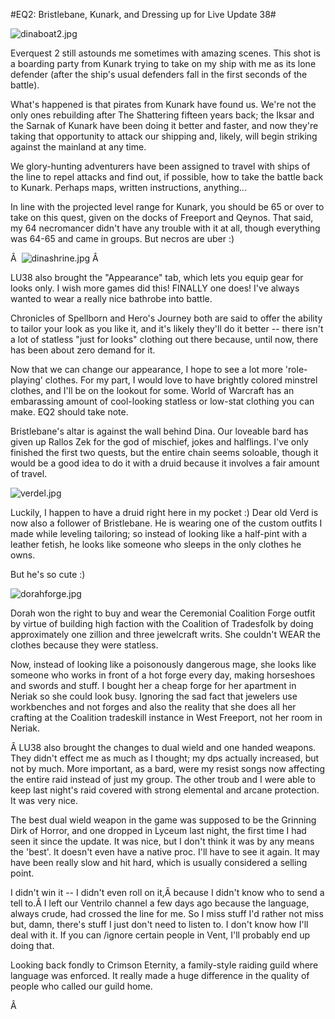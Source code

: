 #EQ2: Bristlebane, Kunark, and Dressing up for Live Update 38#

![dinaboat2.jpg](http://westkarana.com/wp-content/uploads/2007/09/dinaboat2.jpg)


Everquest 2 still astounds me sometimes with amazing scenes. This shot is a boarding party from Kunark trying to take on my ship with me as its lone defender (after the ship's usual defenders fall in the first seconds of the battle).

What's happened is that pirates from Kunark have found us. We're not the only ones rebuilding after The Shattering fifteen years back; the Iksar and the Sarnak of Kunark have been doing it better and faster, and now they're taking that opportunity to attack our shipping and, likely, will begin striking against the mainland at any time.

We glory-hunting adventurers have been assigned to travel with ships of the line to repel attacks and find out, if possible, how to take the battle back to Kunark. Perhaps maps, written instructions, anything...

In line with the projected level range for Kunark, you should be 65 or over to take on this quest, given on the docks of Freeport and Qeynos. That said, my 64 necromancer didn't have any trouble with it at all, though everything was 64-65 and came in groups. But necros are uber :)

Â 
![dinashrine.jpg](http://westkarana.com/wp-content/uploads/2007/09/dinashrine.jpg)
Â 

LU38 also brought the "Appearance" tab, which lets you equip gear for looks only. I wish more games did this! FINALLY one does! I've always wanted to wear a really nice bathrobe into battle.

Chronicles of Spellborn and Hero's Journey both are said to offer the ability to tailor your look as you like it, and it's likely they'll do it better -- there isn't a lot of statless "just for looks" clothing out there because, until now, there has been about zero demand for it.

Now that we can change our appearance, I hope to see a lot more 'role-playing' clothes. For my part, I would love to have brightly colored minstrel clothes, and I'll be on the lookout for some. World of Warcraft has an embarassing amount of cool-looking statless or low-stat clothing you can make. EQ2 should take note.

Bristlebane's altar is against the wall behind Dina. Our loveable bard has given up Rallos Zek for the god of mischief, jokes and halflings. I've only finished the first two quests, but the entire chain seems soloable, though it would be a good idea to do it with a druid because it involves a fair amount of travel.

![verdel.jpg](http://westkarana.com/wp-content/uploads/2007/09/verdel.jpg)

Luckily, I happen to have a druid right here in my pocket :) Dear old Verd is now also a follower of Bristlebane. He is wearing one of the custom outfits I made while leveling tailoring; so instead of looking like a half-pint with a leather fetish, he looks like someone who sleeps in the only clothes he owns.

But he's so cute :)

![dorahforge.jpg](http://westkarana.com/wp-content/uploads/2007/09/dorahforge.jpg)

Dorah won the right to buy and wear the Ceremonial Coalition Forge outfit by virtue of building high faction with the Coalition of Tradesfolk by doing approximately one zillion and three jewelcraft writs. She couldn't WEAR the clothes because they were statless.

Now, instead of looking like a poisonously dangerous mage, she looks like someone who works in front of a hot forge every day, making horseshoes and swords and stuff. I bought her a cheap forge for her apartment in Neriak so she could look busy. Ignoring the sad fact that jewelers use workbenches and not forges and also the reality that she does all her crafting at the Coalition tradeskill instance in West Freeport, not her room in Neriak.

Â LU38 also brought the changes to dual wield and one handed weapons. They didn't effect me as much as I thought; my dps actually increased, but not by much. More important, as a bard, were my resist songs now affecting the entire raid instead of just my group. The other troub and I were able to keep last night's raid covered with strong elemental and arcane protection. It was very nice.

The best dual wield weapon in the game was supposed to be the Grinning Dirk of Horror, and one dropped in Lyceum last night, the first time I had seen it since the update. It was nice, but I don't think it was by any means the 'best'. It doesn't even have a native proc. I'll have to see it again. It may have been really slow and hit hard, which is usually considered a selling point.

I didn't win it -- I didn't even roll on it,Â because I didn't know who to send a tell to.Â I left our Ventrilo channel a few days ago because the language, always crude, had crossed the line for me. So I miss stuff I'd rather not miss but, damn, there's stuff I just don't need to listen to. I don't know how I'll deal with it. If you can /ignore certain people in Vent, I'll probably end up doing that.

Looking back fondly to Crimson Eternity, a family-style raiding guild where language was enforced. It really made a huge difference in the quality of people who called our guild home.

Â 
